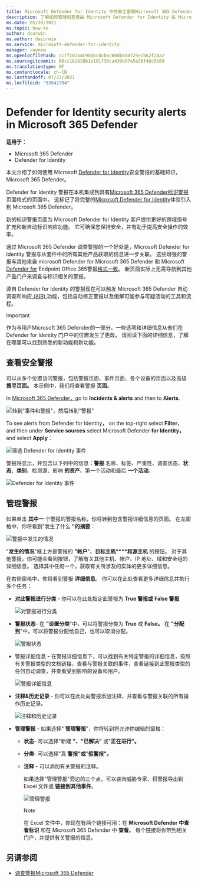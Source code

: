```yaml
---
title: Microsoft Defender for Identity 中的安全警报Microsoft 365 Defender
description: 了解如何管理和查看由 Microsoft Defender for Identity 在 Microsoft 365 Defender
ms.date: 05/20/2021
ms.topic: how-to
author: dcurwin
ms.author: dacurwin
ms.service: microsoft-defender-for-identity
manager: raynew
ms.openlocfilehash: cc7fc87a4c9d8bcdcb6c80db6d8725ecb62f24a2
ms.sourcegitcommit: 60cc1b2828b1e191f30ca439b97e5a38f48c5169
ms.translationtype: MT
ms.contentlocale: zh-CN
ms.lasthandoff: 07/23/2021
ms.locfileid: "53542794"
---
```

# <a name="defender-for-identity-security-alerts-in-microsoft-365-defender"></a>Defender for Identity security alerts in Microsoft 365 Defender

**适用于：**

- Microsoft 365 Defender
- Defender for Identity

本文介绍了如何使用 Microsoft [Defender for Identity](/defender-for-identity)安全警报的基础知识，Microsoft 365 Defender。 [](/microsoft-365/security/defender/overview-security-center)

Defender for Identity 警报在本机集成到具有[Microsoft 365 Defender标识警报](https://security.microsoft.com)页面格式的页面中。 这标记了将完整的[Microsoft Defender for Identity](/defender-for-identity/defender-for-identity-in-microsoft-365-defender)体验引入到 Microsoft 365 Defender。

新的标识警报页面为 Microsoft Defender for Identity 客户提供更好的跨域信号扩充和新自动标识响应功能。 它可确保您保持安全，并有助于提高安全操作的效率。

通过 Microsoft 365 Defender 调查警报的一个好处[](/microsoft-365/security/defender/microsoft-365-defender)是，Microsoft Defender for Identity 警报与从套件中的所有其他产品获取的信息进一步关联。 这些增强的警报与其他来自 microsoft Defender for Microsoft 365 Defender 和 Microsoft [Defender for](/microsoft-365/security/office-365-security) Endpoint Office 365警报[格式一致](/microsoft-365/security/defender-endpoint)。 新页面实际上无需导航到其他产品门户来调查与标识相关的警报。

源自 Defender for Identity 的警报现在可以触发 Microsoft 365 Defender 自动调查和响应[ (AIR) ](/microsoft-365/security/defender/m365d-autoir)功能，包括自动修正警报以及缓解可能参与可疑活动的工具和流程。

> [!IMPORTANT]
> 作为与用户Microsoft 365 Defender的一部分，一些选项和详细信息从他们在 Defender for Identity 门户中的位置发生了更改。 请阅读下面的详细信息，了解在哪里可以找到熟悉的新功能和新功能。

## <a name="review-security-alerts"></a>查看安全警报

可以从多个位置访问警报，包括警报页面、事件页面、各个设备的页面以及高级 **搜寻页面。**  本示例中，我们将查看警报 **页面**。

In [Microsoft 365 Defender，](https://security.microsoft.com/)go to **Incidents & alerts** and then to **Alerts**.

![转到"事件和警报"，然后转到"警报"](../../media/defender-identity/incidents-alerts.png)

To see alerts from Defender for Identity， on the top-right select **Filter**， and then under **Service sources** select Microsoft Defender **for Identity，** and select **Apply**：

![筛选 Defender for Identity 事件](../../media/defender-identity/filter-defender-for-identity.png)

警报将显示，并包含以下列中的信息：**警报** 名称、标签、严重性、调查状态、**状态**、**类别**、检测源、影响 **的资产**、第一个活动和最后 **一个活动**。 

![Defender for Identity 事件](../../media/defender-identity/filtered-alerts.png)

## <a name="manage-alerts"></a>管理警报

如果单击 **其中一** 个警报的警报名称，你将转到包含警报详细信息的页面。 在左窗格中，你将看到"发生了什么 **"的摘要**：

![警报中发生的情况](../../media/defender-identity/what-happened.png)

"**发生的情况**"框上方是警报的 **"帐户**"、**目标主机****和源主机** 的按钮。 对于其他警报，你可能会看到按钮，了解有关其他主机、帐户、IP 地址、域和安全组的详细信息。 选择其中任何一个，获取有关所涉及的实体的更多详细信息。

在右侧窗格中，你将看到警报 **详细信息**。 你可以在此处查看更多详细信息并执行多个任务：

- **对此警报进行分类** - 你可以在此处指定此警报为 **True 警报或** **False 警报**

    ![对警报进行分类](../../media/defender-identity/classify-alert.png)

- **警报状态**- 在 **"设置分类**"中，可以将警报分类为 **True** 或 **False。** 在 **"分配到**"中，可以将警报分配给自己，也可以取消分配。

    ![警报状态](../../media/defender-identity/alert-state.png)

- 警报详细信息 **-** 在警报详细信息下，可以找到有关特定警报的详细信息，按照有关警报类型的文档链接，查看与警报关联的事件，查看链接到此警报类型的任何自动调查，并查看受到影响的设备和用户。 

    ![警报详细信息](../../media/defender-identity/alert-details.png)

- **注释&历史记录** - 你可以在此处向警报添加注释，并查看与警报关联的所有操作历史记录。

    ![注释和历史记录](../../media/defender-identity/comments-history.png)

- **管理警报** - 如果选择" **管理警报**"，你将转到将允许你编辑的窗格：
  - **状态**- 可以选择"新建 **"、"已解决"** 或"**正在进行"。** 
  - **分类**- 可以选择"真 **警报"或**"**假警报"。**
  - **注释** - 可以添加有关警报的注释。

    如果选择"管理警报"旁边的三个点，可以咨询威胁专家、将警报导出到Excel 文件或 **链接到其他事件**。 

    ![管理警报](../../media/defender-identity/manage-alert.png)

    > [!NOTE]
    > 在 Excel 文件中，你现在有两个链接可用：在 **Microsoft Defender 中查看标识** 和在 Microsoft 365 Defender 中 **查看**。 每个链接将你带到相关门户，并提供有关警报的信息。

## <a name="see-also"></a>另请参阅

- [调查警报Microsoft 365 Defender](../defender/investigate-alerts.md)
